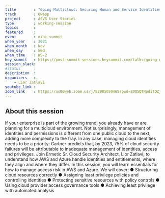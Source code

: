 ```yaml
---
title        : "Going Multicloud: Securing Human and Service Identities in AWS vs Azure"
track        : Owasp
project      : ASVS User Stories
type         : working-session
topics       :
featured     :
event        : mini-summit
when_year    : 2021
when_month   : Nov
when_day     : Wed
when_time    : WS-2
hey_summit   : https://post-summit-sessions.heysummit.com/talks/going-multicloud-securing-human-and-service-identities-in-aws-vs-azure/
session_slack:
#status      : 
description  :
organizers   :
    - Lior Zatlavi
youtube_link : 
zoom_link    : https://us06web.zoom.us/j/82905050465?pwd=Z0Q5QTNpditOZjNyUENzcTZ1bkJ6Zz09
---
```


## About this session
If your enterprise is part of the growing trend, you already have or are planning for a multicloud environment. Not surprisingly, management of identities and permissions 
is different from one public cloud to the next, adding more complexity to the fray. In any case, managing cloud identities needs to be a priority: Gartner predicts that, 
by 2023, 75% of cloud security failures will be attributable to inadequate management of identities, access and privileges. 
Join Ermetic Sr. Cloud Security Architect, Lior Zatlavi, to understand how AWS and Azure handle identities and entitlements, where they align and where they differ. 
In this session, you will learn essentials for how to manage access risk in AWS and Azure. 
We will cover: 
● Structuring cloud resources correctly 
● Assigning least privilege policies and controlling identities 
● Protecting sensitive resources with policy controls 
● Using cloud provider access governance tools 
● Achieving least privilege with automated analysis
